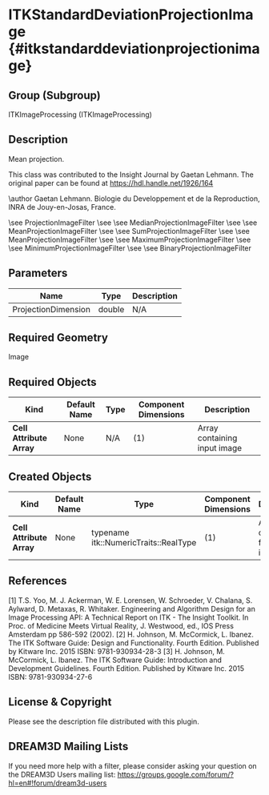 ITKStandardDeviationProjectionImage {#itkstandarddeviationprojectionimage}
===================================

## Group (Subgroup) ##
ITKImageProcessing (ITKImageProcessing)

## Description ##
Mean projection.

This class was contributed to the Insight Journal by Gaetan Lehmann. The original paper can be found at https://hdl.handle.net/1926/164 

\author Gaetan Lehmann. Biologie du Developpement et de la Reproduction, INRA de Jouy-en-Josas, France.

\see ProjectionImageFilter 
\see 
\see MedianProjectionImageFilter 
\see 
\see MeanProjectionImageFilter 
\see 
\see SumProjectionImageFilter 
\see 
\see MeanProjectionImageFilter 
\see 
\see MaximumProjectionImageFilter 
\see 
\see MinimumProjectionImageFilter 
\see 
\see BinaryProjectionImageFilter

## Parameters ##
| Name | Type | Description |
|------|------|------|
| ProjectionDimension | double| N/A |


## Required Geometry ##
Image

## Required Objects ##
| Kind | Default Name | Type | Component Dimensions | Description |
|------|--------------|-------------|---------|-----|
| **Cell Attribute Array** | None | N/A | (1)  | Array containing input image

## Created Objects ##
| Kind | Default Name | Type | Component Dimensions | Description |
|------|--------------|-------------|---------|-----|
| **Cell Attribute Array** | None | typename itk::NumericTraits<typename InputImageType::PixelType>::RealType | (1)  | Array containing filtered image

## References ##
[1] T.S. Yoo, M. J. Ackerman, W. E. Lorensen, W. Schroeder, V. Chalana, S. Aylward, D. Metaxas, R. Whitaker. Engineering and Algorithm Design for an Image Processing API: A Technical Report on ITK - The Insight Toolkit. In Proc. of Medicine Meets Virtual Reality, J. Westwood, ed., IOS Press Amsterdam pp 586-592 (2002). 
[2] H. Johnson, M. McCormick, L. Ibanez. The ITK Software Guide: Design and Functionality. Fourth Edition. Published by Kitware Inc. 2015 ISBN: 9781-930934-28-3
[3] H. Johnson, M. McCormick, L. Ibanez. The ITK Software Guide: Introduction and Development Guidelines. Fourth Edition. Published by Kitware Inc. 2015 ISBN: 9781-930934-27-6

## License & Copyright ##

Please see the description file distributed with this plugin.

## DREAM3D Mailing Lists ##

If you need more help with a filter, please consider asking your question on the DREAM3D Users mailing list:
https://groups.google.com/forum/?hl=en#!forum/dream3d-users
